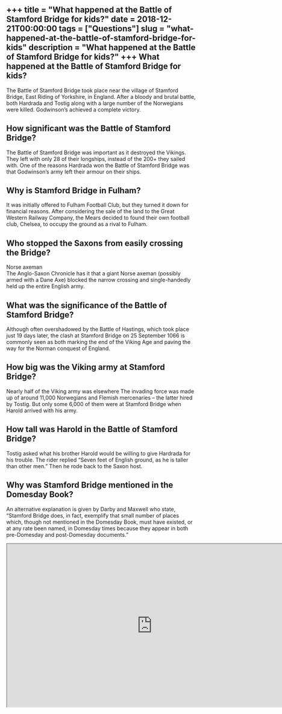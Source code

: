 +++
title = "What happened at the Battle of Stamford Bridge for kids?"
date = 2018-12-21T00:00:00
tags = ["Questions"]
slug = "what-happened-at-the-battle-of-stamford-bridge-for-kids"
description = "What happened at the Battle of Stamford Bridge for kids?"
+++
What happened at the Battle of Stamford Bridge for kids?
--------------------------------------------------------

The Battle of Stamford Bridge took place near the village of Stamford Bridge, East Riding of Yorkshire, in England. After a bloody and brutal battle, both Hardrada and Tostig along with a large number of the Norwegians were killed. Godwinson’s achieved a complete victory.

How significant was the Battle of Stamford Bridge?
--------------------------------------------------

The Battle of Stamford Bridge was important as it destroyed the Vikings. They left with only 28 of their longships, instead of the 200+ they sailed with. One of the reasons Hardrada won the Battle of Stamford Bridge was that Godwinson’s army left their armour on their ships.

Why is Stamford Bridge in Fulham?
---------------------------------

It was initially offered to Fulham Football Club, but they turned it down for financial reasons. After considering the sale of the land to the Great Western Railway Company, the Mears decided to found their own football club, Chelsea, to occupy the ground as a rival to Fulham.

Who stopped the Saxons from easily crossing the Bridge?
-------------------------------------------------------

Norse axeman  
The Anglo-Saxon Chronicle has it that a giant Norse axeman (possibly armed with a Dane Axe) blocked the narrow crossing and single-handedly held up the entire English army.

What was the significance of the Battle of Stamford Bridge?
-----------------------------------------------------------

Although often overshadowed by the Battle of Hastings, which took place just 19 days later, the clash at Stamford Bridge on 25 September 1066 is commonly seen as both marking the end of the Viking Age and paving the way for the Norman conquest of England.

How big was the Viking army at Stamford Bridge?
-----------------------------------------------

Nearly half of the Viking army was elsewhere The invading force was made up of around 11,000 Norwegians and Flemish mercenaries – the latter hired by Tostig. But only some 6,000 of them were at Stamford Bridge when Harold arrived with his army.

How tall was Harold in the Battle of Stamford Bridge?
-----------------------------------------------------

Tostig asked what his brother Harold would be willing to give Hardrada for his trouble. The rider replied “Seven feet of English ground, as he is taller than other men.” Then he rode back to the Saxon host.

Why was Stamford Bridge mentioned in the Domesday Book?
-------------------------------------------------------

An alternative explanation is given by Darby and Maxwell who state, “Stamford Bridge does, in fact, exemplify that small number of places which, though not mentioned in the Domesday Book, must have existed, or at any rate been named, in Domesday times because they appear in both pre-Domesday and post-Domesday documents.”

<iframe allow="accelerometer; autoplay; clipboard-write; encrypted-media; gyroscope; picture-in-picture" allowfullscreen="" class="__youtube_prefs__  epyt-is-override  no-lazyload" data-no-lazy="1" data-origheight="433" data-origwidth="770" data-skipgform_ajax_framebjll="" height="433" id="_ytid_47503" loading="lazy" src="https://www.youtube.com/embed/tYtDIC2z_Ws?enablejsapi=1&autoplay=0&cc_load_policy=0&cc_lang_pref=&iv_load_policy=1&loop=0&modestbranding=0&rel=1&fs=1&playsinline=0&autohide=2&theme=dark&color=red&controls=1&" title="YouTube player" width="770"></iframe>